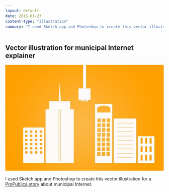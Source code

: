 ```yaml
---
layout: default
date: 2015-01-23
content-type: "Illustration"
summary: "I used Sketch.app and Photoshop to create this vector illustration for a ProPublica story about municipal Internet."
---
```


##  Vector illustration for municipal Internet explainer


<img src="/assets/img/20150123-internet-access-630x420.jpg" alt="An illustration showing a cityscape with an internet cord alongside the buildings"/>

I used Sketch.app and Photoshop to create this vector illustration for a [ProPublica story](http://www.propublica.org/article/obama-wants-you-to-have-cheap-fast-internet-but-many-cities-arent-allowed-t) about municipal Internet.
